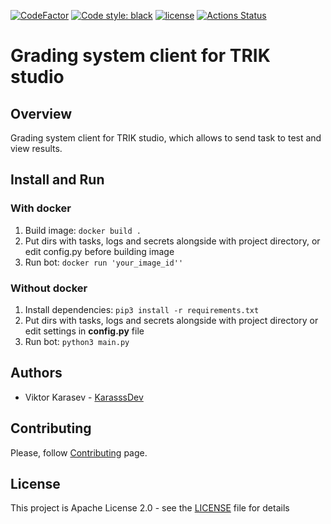[![CodeFactor](https://www.codefactor.io/repository/github/pupsen-vupsen/trik-testsys-telegram-client/badge)](https://www.codefactor.io/repository/github/pupsen-vupsen/trik-testsys-telegram-client)
<a href="https://github.com/Pupsen-Vupsen/trik-testsys-telegram-client/"><img alt="Code style: black" src="https://img.shields.io/badge/code%20style-black-000000.svg"></a>
[![license](https://img.shields.io/badge/License-Apache_2.0-blue.svg)](https://opensource.org/licenses/Apache-2.0)
<a href="https://github.com/Pupsen-Vupsen/trik-testsys-telegram-client/actions"><img alt="Actions Status" src="https://github.com/Pupsen-Vupsen/trik-testsys-telegram-client/actions/workflows/lint.yml/badge.svg"></a>
# Grading system client for TRIK studio

## Overview
Grading system client for TRIK studio, which allows to send task to test and view results.

## Install and Run

### With docker
1. Build image:
`docker build .`
2. Put dirs with tasks, logs and secrets alongside with project directory, or edit config.py before building image 
3. Run bot:
`docker run 'your_image_id''`

### Without docker
1. Install dependencies:
`pip3 install -r requirements.txt`
2. Put dirs with tasks, logs and secrets alongside with project directory or edit settings in **config.py** file
3. Run bot:
`python3 main.py`

## Authors
* Viktor Karasev - [KarasssDev](https://github.com/KarasssDev)

## Contributing
Please, follow [Contributing](CONTRIBUTING.md) page.

## License
This project is Apache License 2.0 - see the [LICENSE](LICENSE) file for details
